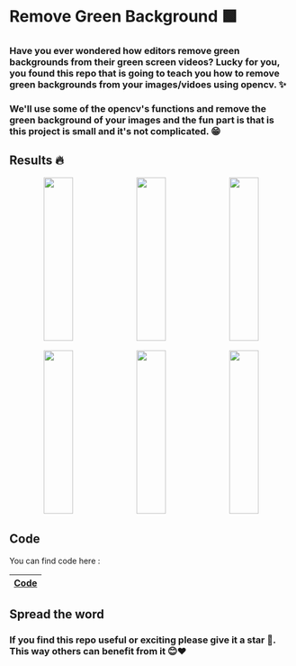 # Remove Green Background 🟩

### Have you ever wondered how editors remove green backgrounds from their green screen videos? Lucky for you, you found this repo that is  going to teach you how to remove green backgrounds from your images/vidoes using opencv. ✨
 
### We'll use some of the opencv's functions and remove the green background of your images and the fun part is that is this project is small and it's not complicated. 😁


## Results 🔥

<p align="center" width="100%">
   <img src="https://github.com/user-attachments/assets/25e541a0-563f-4167-baf4-0b5a2a00d91c" width="32%" height="290">
  <img src="https://github.com/user-attachments/assets/d3338392-09b6-4d51-a10a-84e5693e7018"  width="32%" height="290">
  <img src="https://github.com/user-attachments/assets/a4e0fc31-f583-4252-a2a8-f9220937e0f9"  width="32%" height="290">
</p>

<p align="center" width="100%">
   <img src="https://github.com/user-attachments/assets/83e27cd7-c939-470f-a921-6102ee696f28" width="32%" height="290">
  <img src="https://github.com/user-attachments/assets/09708ab6-7c59-4605-a390-184e21045aa9"  width="32%" height="290">
  <img src="https://github.com/user-attachments/assets/b59d4314-25de-4c31-a5dc-cc1fea89a642"  width="32%" height="290">
</p>


## Code 
You can find code here :

| [Code]() |
| ------------- | 

## Spread the word
### If you find this repo useful or exciting please give it a star 🎇. This way others can benefit from it 😊❤
